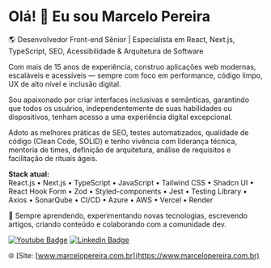 # Olá! 👋 Eu sou Marcelo Pereira

🌎 Desenvolvedor Front-end Sênior | Especialista em React, Next.js, TypeScript, SEO, Acessibilidade & Arquitetura de Software

Com mais de 15 anos de experiência, construo aplicações web modernas, escaláveis e acessíveis — sempre com foco em performance, código limpo, UX de alto nível e inclusão digital.  

Sou apaixonado por criar interfaces inclusivas e semânticas, garantindo que todos os usuários, independentemente de suas habilidades ou dispositivos, tenham acesso a uma experiência digital excepcional.

Adoto as melhores práticas de SEO, testes automatizados, qualidade de código (Clean Code, SOLID) e tenho vivência com liderança técnica, mentoria de times, definição de arquitetura, análise de requisitos e facilitação de rituais ágeis.

**Stack atual:**  
React.js • Next.js • TypeScript • JavaScript • Tailwind CSS • Shadcn UI • React Hook Form • Zod • Styled-components • Jest • Testing Library • Axios • SonarQube • CI/CD • Azure • AWS • Vercel • Render

🚀 Sempre aprendendo, experimentando novas tecnologias, escrevendo artigos, criando conteúdo e colaborando com a comunidade dev.

[![Youtube Badge](https://img.shields.io/badge/-Youtube-FF0000?style=flat-square&labelColor=FF0000&logo=youtube&logoColor=white&link=https://www.youtube.com/channel/UCjsX4DU9LnNYUC2366_wJkw?view_as=subscriber)](https://www.youtube.com/channel/UCjsX4DU9LnNYUC2366_wJkw?view_as=subscriber)
[![Linkedin Badge](https://img.shields.io/badge/-LinkedIn-blue?style=flat-square&logo=Linkedin&logoColor=white&link=https://www.linkedin.com/in/marcelopoars)](https://www.linkedin.com/in/marcelopoars)

🌐 [Site: [www.marcelopereira.com.br](https://www.marcelopereira.com.br)
